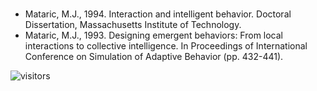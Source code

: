 #

* Mataric, M.J., 1994.
  Interaction and intelligent behavior.
  Doctoral Dissertation, Massachusetts Institute of Technology.
* Mataric, M.J., 1993.
  Designing emergent behaviors: From local interactions to collective intelligence.
  In Proceedings of International Conference on Simulation of Adaptive Behavior (pp. 432-441).

![visitors](https://visitor-badge.laobi.icu/badge?page_id=Evolutionary-Intelligence.SIAMP)
